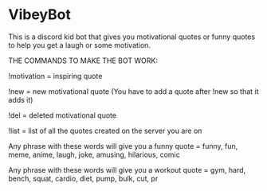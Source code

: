 # VibeyBot
This is a discord kid bot that gives you motivational quotes or funny quotes to help you get a laugh or some motivation.

THE COMMANDS TO MAKE THE BOT WORK:

!motivation = inspiring quote

!new = new motivational quote (You have to add a quote after !new so that it adds it)

!del = deleted motivational quote

!list = list of all the quotes created on the server you are on

Any phrase with these words will give you a funny quote = funny, fun, meme, anime, laugh, joke, amusing, hilarious, comic

Any phrase with these words will give you a workout quote = gym, hard, bench, squat, cardio, diet, pump, bulk, cut, pr
